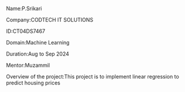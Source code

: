 Name:P.Srikari

Company:CODTECH IT SOLUTIONS

ID:CT04DS7467

Domain:Machine Learning

Duration:Aug to Sep 2024

Mentor:Muzammil

Overview of the project:This project is to implement linear regression to predict housing prices
